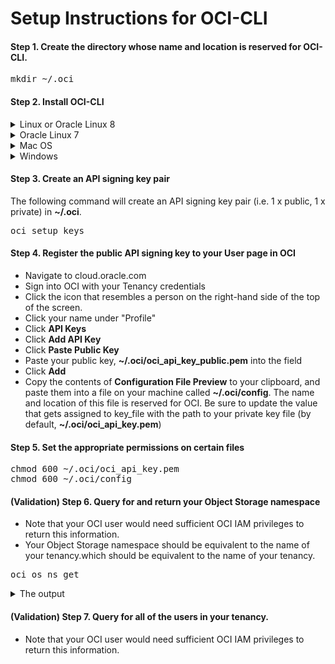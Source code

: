 # Setup Instructions for OCI-CLI

#### Step 1. Create the directory whose name and location is reserved for OCI-CLI.
<pre>
mkdir ~/.oci
</pre>

#### Step 2. Install OCI-CLI
<details>
	<summary>Linux or Oracle Linux 8</summary>
	<p></p>
	If you are using a Linux or Oracle Linux 8, install OCI-CLI with this command.
<pre>
bash -c "$(curl -L https://raw.githubusercontent.com/oracle/oci-cli/master/scripts/install/install.sh)"
</pre>
</details>
<details>
	<summary>Oracle Linux 7</summary>
	<p></p>
	If you are using a Oracle Linux 7, install OCI-CLI with yum.
<pre>
sudo yum install python36-oci-cli
</pre>
</details>
<details>
	<summary>Mac OS</summary>
	<p></p>
	If you are using a MAC OS, install OCI-CLI with homebrew.
<pre>
brew update && brew install oci-cli
</pre>
</details>
<details>
	<summary>Windows</summary>
	<p></p>
	If you are using Windows, please refer to the Windows section in the Quickstart from the Oracle documentation.

[Quickstart - Oracle Docs](https://docs.oracle.com/en-us/iaas/Content/API/SDKDocs/cliinstall.htm#Quickstart)
</details>

#### Step 3. Create an API signing key pair
The following command will create an API signing key pair (i.e. 1 x public, 1 x private) in <b>\~/.oci</b>.
<pre>
oci setup keys
</pre>

#### Step 4. Register the public API signing key to your User page in OCI

- Navigate to cloud.oracle.com
- Sign into OCI with your Tenancy credentials
- Click the icon that resembles a person on the right-hand side of the top of the screen.
- Click your name under "Profile"
- Click <b>API Keys</b>
- Click <b>Add API Key</b>
- Click <b>Paste Public Key</b>
- Paste your public key, <b>~/.oci/oci_api_key_public.pem</b> into the field
- Click <b>Add</b>
- Copy the contents of <b>Configuration File Preview</b> to your clipboard, and paste them into a file on your machine called <b>\~/.oci/config</b>. The name and location of this file is reserved for OCI. Be sure to update the value that gets assigned to key_file with the path to your private key file (by default, <b>\~/.oci/oci_api_key.pem</b>)

#### Step 5. Set the appropriate permissions on certain files
<pre>
chmod 600 ~/.oci/oci_api_key.pem
chmod 600 ~/.oci/config
</pre>

#### (Validation) Step 6. Query for and return your Object Storage namespace
- Note that your OCI user would need sufficient OCI IAM privileges to return this information.
- Your Object Storage namespace should be equivalent to the name of your tenancy.which should be equivalent to the name of your tenancy.
<pre>
oci os ns get
</pre>
<details>
	<summary>The output</summary>
<pre>
{
  "data": "YOUR_OBJECT_STORAGE_NAMESPACE"
}
</pre>
</details>

#### (Validation) Step 7. Query for all of the users in your tenancy.
- Note that your OCI user would need sufficient OCI IAM privileges to return this information.
